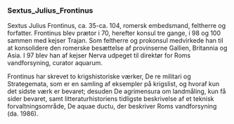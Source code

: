 ### Sextus_Julius_Frontinus


Sextus Julius Frontinus, ca. 35-ca. 104, romersk embedsmand, feltherre og forfatter. Frontinus blev prætor i 70, herefter konsul tre gange, i 98 og 100 sammen med kejser Trajan. Som feltherre og prokonsul medvirkede han til at konsolidere den romerske besættelse af provinserne Gallien, Britannia og Asia. I 97 blev han af kejser Nerva udpeget til direktør for Roms vandforsyning, curator aquarum.

Frontinus har skrevet to krigshistoriske værker, De re militari og Strategemata, som er en samling af eksempler på krigslist, og hvoraf kun det sidste værk er bevaret; desuden De agrimensura om landmåling, kun få sider bevaret, samt litteraturhistoriens tidligste beskrivelse af et teknisk forvaltningsområde, De aquae ductu, der beskriver Roms vandforsyning (da. 1986).